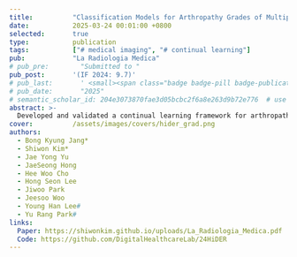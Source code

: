 ```yaml
---
title:          "Classification Models for Arthropathy Grades of Multiple Joints Based on Hierarchical Continual Learning"
date:           2025-03-24 00:01:00 +0800
selected:       true
type:           publication
tags:           ["# medical imaging", "# continual learning"]
pub:            "La Radiologia Medica"
# pub_pre:        "Submitted to "
pub_post:       '(IF 2024: 9.7)'
# pub_last:       ' <small><span class="badge badge-pill badge-publication badge-success">Spotlight</span></small>'
# pub_date:       "2025"
# semantic_scholar_id: 204e3073870fae3d05bcbc2f6a8e263d9b72e776  # use this to retrieve citation count
abstract: >-
  Developed and validated a continual learning framework for arthropathy grade classification scalable across multiple joints, using hierarchically labeled radiographs of the knee, elbow, ankle, shoulder, and hip from three tertiary hospitals.
cover:          /assets/images/covers/hider_grad.png
authors:
  - Bong Kyung Jang*
  - Shiwon Kim*
  - Jae Yong Yu
  - JaeSeong Hong
  - Hee Woo Cho
  - Hong Seon Lee
  - Jiwoo Park
  - Jeesoo Woo
  - Young Han Lee#
  - Yu Rang Park#
links:
  Paper: https://shiwonkim.github.io/uploads/La_Radiologia_Medica.pdf
  Code: https://github.com/DigitalHealthcareLab/24HiDER
---
```


